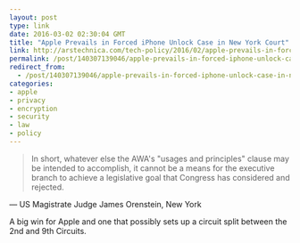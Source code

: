 ```yaml
---
layout: post
type: link
date: 2016-03-02 02:30:04 GMT
title: "Apple Prevails in Forced iPhone Unlock Case in New York Court"
link: http://arstechnica.com/tech-policy/2016/02/apple-prevails-in-forced-iphone-unlock-case-in-new-york-court/
permalink: /post/140307139046/apple-prevails-in-forced-iphone-unlock-case-in-new
redirect_from: 
  - /post/140307139046/apple-prevails-in-forced-iphone-unlock-case-in-new
categories:
- apple
- privacy
- encryption
- security
- law
- policy
---
```

<blockquote>In short, whatever else the AWA's "usages and principles" clause may be intended to accomplish, it cannot be a means for the executive branch to achieve a legislative goal that Congress has considered and rejected.</blockquote>
<p>— US Magistrate Judge James Orenstein, New York</p>
<p>A big win for Apple and one that possibly sets up a circuit split between the 2nd and 9th Circuits.</p>